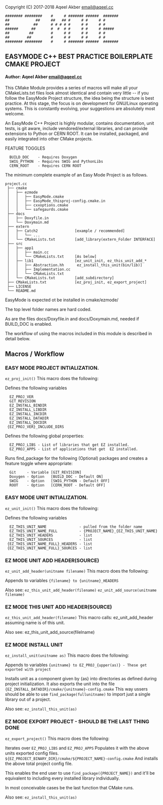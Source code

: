 Copyright (C) 2017-2018 Aqeel Akber <email@aqeel.cc>
```
######## ########    #     # ####### ######  ####### 
##            ##     ##   ## #     # #     # #       
##           ##      # # # # #     # #     # #       
######      ##       #  #  # #     # #     # #####   
##         ##        #     # #     # #     # #       
##        ##         #     # #     # #     # #       
######## ########    #     # ####### ######  ####### 
```

## EASYMODE C++ BEST PRACTICE BOILERPLATE CMAKE PROJECT 
#### Author: Aqeel Akber <email@aqeel.cc>

This CMake Module provides a series of macros will make all your
CMakeLists.txt files look almost identical and contain very little
-- if you follow the EasyMode Project structure, the idea being the
structure is best practice.  At this stage, the focus is on
development for GNU/Linux operating systems. This is constantly
evolving, your suggestions are absolutely most welcome.

An EasyMode C++ Project is highly modular, contains documentation,
unit tests, is git aware, include vendored/external libraries, and
can provide extensions to Python or CERN ROOT. It can be installed,
packaged, and easily integrated into other CMake projects.

FEATURE TOGGLES
```
  BUILD_DOC    - Requires Doxygen
  SWIG_PYTHON  - Requires SWIG and PythonLibs
  CERN_ROOT    - Requires CERN ROOT
```
The minimum complete example of an Easy Mode Project is as follows.

```
project.cc
 ├── cmake
 │   ├── ezmode
 │   │   ├── EasyMode.cmake
 │   │   ├── EasyMode_thisproj-config.cmake.in
 │   │   ├── cxxoptions.cmake
 │   │   └── safegaurds.cmake
 ├── docs 
 │   ├── Doxyfile.in 
 │   └── Doxymain.md
 ├── extern
 │   ├── Catch2                 [example / recommended]
 │   │   └── ...
 │   └── CMakeLists.txt         [add_library(extern_Folder INTERFACE]
 ├── src
 │   ├── app1
 │   │   ├── main.cc
 │   │   └── CMakeLists.txt     [As below]
 │   ├── lib1                   [ez_unit_init, ez_this_unit_add_*
 │   │   ├── Abstraction.hh      ez_install_this_unit(bin/lib)]
 │   │   ├── Implementation.cc    
 │   │   └── CMakeLists.txt       
 │   └── CMakeLists.txt         [add_subdirectory]
 ├── CMakeLists.txt             [ez_proj_init, ez_export_project]
 ├── LICENSE
 └── README.md
```

EasyMode is expected ot be installed in cmake/ezmode/

The top level folder names are hard coded.

As are the files docs/Doxyfile.in and docs/Doxymain.md, needed if
BUILD_DOC is enabled.

The workflow of using the macros included in this module is
described in detail below.

## Macros / Workflow
### EASY MODE PROJECT INTIALIZATION.
```ez_proj_init()```
This macro does the following:

Defines the following variables
```
  EZ_PROJ_VER
  GIT_REVISION
  EZ_INSTALL_BINDIR
  EZ_INSTALL_LIBDIR
  EZ_INSTALL_INCDIR
  EZ_INSTALL_DATADIR
  EZ_INSTALL_DOCDIR
 {EZ_PROJ_VER}_INCLUDE_DIRS
```
Defines the following global properties:
```
  EZ_PROJ_LIBS - List of libraries that get EZ installed.
  EZ_PROJ_APPS - List of applications that get  EZ installed.
```
Runs find_package for the following (Optional) packages and creates
a feature toggle where appropriate:
```
  Git     - Variable [GIT_REVISION]
  Doxygen - Option   [BUILD_DOC - Default ON]
  SWIG    - Option   [SWIG_PYTHON - Default OFF]
  ROOT    - Option   [CERN_ROOT - Default OFF]
```
### EASY MODE UNIT INTIALIZATION.
```ez_unit_init()```
This macro does the following:

Defines the following variables
```
  EZ_THIS_UNIT_NAME               - pulled from the folder name
  EZ_THIS_UNIT_NAME_FULL          - {PROJECT_NAME}_{EZ_THIS_UNIT_NAME}
  EZ_THIS_UNIT_HEADERS            - list
  EZ_THIS_UNIT_SOURCES            - list
 {EZ_THIS_UNIT_NAME_FULL}_HEADERS - list
 {EZ_THIS_UNIT_NAME_FULL}_SOURCES - list
```
### EZ MODE UNIT ADD HEADER(SOURCE)
```ez_unit_add_header(unitname filename)```
This macro does the following:

Appends to variables
 ```{filename} to {unitname}_HEADERS```

Also see:
  ```ez_this_unit_add_header(filename)```
  ```ez_unit_add_source(unitname filename)```

### EZ MODE THIS UNIT ADD HEADER(SOURCE)
```ez_this_unit_add_header(filename)```
This macro calls: ez_unit_add_header assuming name is of this unit.

Also see:
  ez_this_unit_add_source(filelname)

### EZ MODE INSTALL UNIT
```ez_install_unit(unitname as)```
This macro does the following:

Appends to variables
 ```{unitname} to EZ_PROJ_{upper(as)} - These get exported with project```

Installs unit as a component given by {as} into directories as
defined during project initialization. It also exports the unit
into the file ```{EZ_INSTALL_DATADIR}/cmake/{unitname}-config.cmake```
This way ussers should be able to use ```find_package(fullunitname)```
to import just a single library out of a project.

Also see:
  ```ez_install_this_unit(as)```

### EZ MODE EXPORT PROJECT - SHOULD BE THE LAST THING DONE
```ez_export_project()```
This macro does the following:

Iterates over ```EZ_PROJ_LIBS``` and ```EZ_PROJ_APPS```
Populates it with the above units exported config files.
```${EZ_PROJECT_BINARY_DIR}/cmake/${PROJECT_NAME}-config.cmake```
And installs the above total project config file.

This enables the end user to use ```find_package({PROJECT_NAME})```
and it'll be equivalent to including every installed library
individually.

In most conceivable cases be the last function that CMake runs.

Also see:
  ```ez_install_this_unit(as)```
